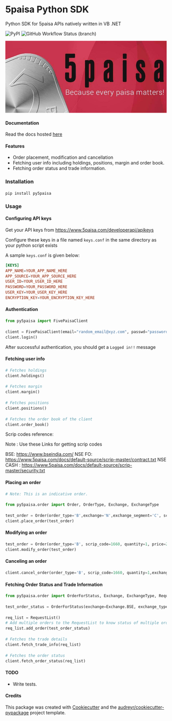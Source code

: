 # 5paisa Python SDK

Python SDK for 5paisa APIs natively written in VB .NET

![PyPI](https://img.shields.io/pypi/v/py5paisa)
![GitHub Workflow Status (branch)](https://img.shields.io/github/workflow/status/5paisa/py5paisa/Publish%20package/master)

![5paisa logo](./docs/images/5-paisa-img.jpg)

#### Documentation

Read the docs hosted [here](https://5paisa.github.io/)

#### Features

-   Order placement, modification and cancellation
-   Fetching user info including holdings, positions, margin and order book.
-   Fetching order status and trade information.

### Installation

`pip install py5paisa`

### Usage

#### Configuring API keys

Get your API keys from https://www.5paisa.com/developerapi/apikeys

Configure these keys in a file named `keys.conf` in the same directory as your python script exists

A sample `keys.conf` is given below:

```conf
[KEYS]
APP_NAME=YOUR_APP_NAME_HERE
APP_SOURCE=YOUR_APP_SOURCE_HERE
USER_ID=YOUR_USER_ID_HERE
PASSWORD=YOUR_PASSWORD_HERE
USER_KEY=YOUR_USER_KEY_HERE
ENCRYPTION_KEY=YOUR_ENCRYPTION_KEY_HERE
```


#### Authentication

```py
from py5paisa import FivePaisaClient

client = FivePaisaClient(email="random_email@xyz.com", passwd="password", dob="YYYYMMDD")
client.login()
```

After successful authentication, you should get a `Logged in!!` message

#### Fetching user info

```py
# Fetches holdings
client.holdings()

# Fetches margin
client.margin()

# Fetches positions
client.positions()

# Fetches the order book of the client
client.order_book()

```

Scrip codes reference:

Note : Use these Links for getting scrip codes

BSE: https://www.bseindia.com/
NSE FO: https://www.5paisa.com/docs/default-source/scrip-master/contract.txt
NSE CASH : https://www.5paisa.com/docs/default-source/scrip-master/security.txt

#### Placing an order

```py
# Note: This is an indicative order.

from py5paisa.order import Order, OrderType, Exchange, ExchangeType

test_order = Order(order_type='B',exchange='N',exchange_segment='C', scrip_code=1660, quantity=1, price=205,is_intraday=True,atmarket=False)
client.place_order(test_order)

```

#### Modifying an order

```py
test_order = Order(order_type='B', scrip_code=1660, quantity=1, price=205,is_intraday=False,exchange='N',exchange_segment='C',atmarket=True,exch_order_id="12345678" )
client.modify_order(test_order)
```

#### Canceling an order

```py
client.cancel_order(order_type='B', scrip_code=1660, quantity=1,exchange='N',exchange_segment='C',exch_order_id='12345678')
```

#### Fetching Order Status and Trade Information

```py
from py5paisa.order import OrderForStatus, Exchange, ExchangeType, RequestList

test_order_status = OrderForStatus(exchange=Exchange.BSE, exchange_type=ExchangeType.CASH, scrip_code=500875, order_id=0)

req_list = RequestList()
# Add multiple orders to the RequestList to know status of multiple orders at once.
req_list.add_order(test_order_status)

# Fetches the trade details
client.fetch_trade_info(req_list)

# Fetches the order status
client.fetch_order_status(req_list)

```

#### TODO
 - Write tests.


#### Credits

This package was created with
[Cookiecutter](https://github.com/audreyr/cookiecutter) and the
[audreyr/cookiecutter-pypackage](https://github.com/audreyr/cookiecutter-pypackage)
project template.
